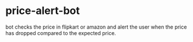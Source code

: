 # price-alert-bot
bot checks the price in flipkart or amazon and alert the user when the price has dropped compared to the expected price.
